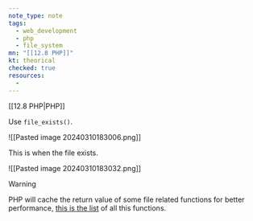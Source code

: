 ```yaml
---
note_type: note
tags:
  - web_development
  - php
  - file_system
mn: "[[12.8 PHP]]"
kt: theorical
checked: true
resources:
  - 
---
```

[[12.8 PHP|PHP]]

Use `file_exists()`. 

![[Pasted image 20240310183006.png]]

This is when the file exists. 

![[Pasted image 20240310183032.png]]

>[!warning]
>PHP will cache the return value of some file related functions for better performance, [this is the list](https://www.php.net/manual/en/function.clearstatcache.php) of all this functions. 